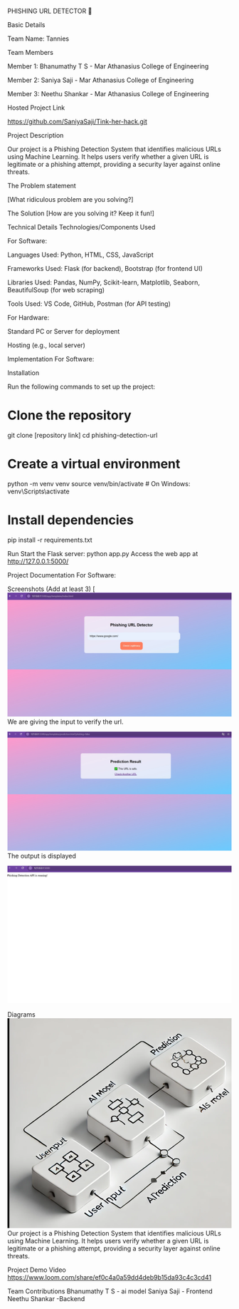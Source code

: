 
PHISHING URL DETECTOR 🎯


Basic Details

Team Name: Tannies

Team Members

Member 1: Bhanumathy T S - Mar Athanasius College of Engineering

Member 2: Saniya Saji - Mar Athanasius College of Engineering

Member 3: Neethu Shankar - Mar Athanasius College of Engineering



Hosted Project Link

https://github.com/SaniyaSaji/Tink-her-hack.git

Project Description

Our project is a Phishing Detection System that identifies malicious URLs using Machine Learning. It helps users verify whether a given URL is legitimate or a phishing attempt, providing a security layer against online threats.

The Problem statement

[What ridiculous problem are you solving?]

The Solution
[How are you solving it? Keep it fun!]

Technical Details
Technologies/Components Used

For Software:

Languages Used: Python, HTML, CSS, JavaScript

Frameworks Used: Flask (for backend), Bootstrap (for frontend UI)

Libraries Used: Pandas, NumPy, Scikit-learn, Matplotlib, Seaborn, BeautifulSoup (for web scraping)

Tools Used: VS Code, GitHub, Postman (for API testing)

For Hardware:

Standard PC or Server for deployment

Hosting (e.g., local server)


Implementation
For Software:

Installation

Run the following commands to set up the project:
# Clone the repository
git clone [repository link]
cd phishing-detection-url

# Create a virtual environment
python -m venv venv
source venv/bin/activate  # On Windows: venv\Scripts\activate

# Install dependencies
pip install -r requirements.txt

Run
Start the Flask server:
python app.py
Access the web app at http://127.0.0.1:5000/

Project Documentation
For Software:

Screenshots (Add at least 3)
[![Screenshot1](https://github.com/SaniyaSaji/Tink-her-hack/blob/463f15d4ca5c0491417bd45335436d33097fcfcd/IMAGE.jpg)
We are giving the input to verify the url.

![Screenshot2](https://github.com/SaniyaSaji/Tink-her-hack/blob/3cab596b6da05b3e0f2d1bc89f5ef124015ae611/image2.jpg)
The output is displayed

![Screenshot3](https://github.com/SaniyaSaji/Tink-her-hack/blob/9e044759485f2c52b2ba334233caeac950157fff/image3.jpg)

Diagrams
![image](https://github.com/SaniyaSaji/Tink-her-hack/blob/fd4d63b2be33d294663b8cb0246b2e0331b9f5b0/image4.png)
Our project is a Phishing Detection System that identifies malicious URLs using Machine Learning. It helps users verify whether a given URL is legitimate or a phishing attempt, providing a security layer against online threats.


Project Demo
Video
https://www.loom.com/share/ef0c4a0a59dd4deb9b15da93c4c3cd41


Team Contributions
Bhanumathy T S - ai model 
Saniya Saji - Frontend
Neethu Shankar -Backend

